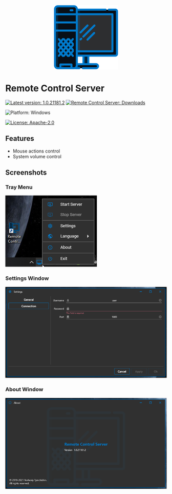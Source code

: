<p align="center">
  <img src=".attachments/logo.png" />
</p>

# Remote Control Server
[![Latest version: 1.0.21181.2](https://img.shields.io/badge/Latest_version-1.0.21181.2-007ACC)](https://github.com/Tum4ik/remote-control-server/releases/download/1.0.21181.2/RemoteControlServer-1.0.21181.2.exe)
[![Remote Control Server: Downloads](https://img.shields.io/badge/Remote_Control_Server-Downloads-007ACC)](https://github.com/Tum4ik/remote-control-server/releases)

![Platform: Windows](https://img.shields.io/badge/Platform-Windows-%23373737)

[![License: Apache-2.0](https://img.shields.io/badge/License-Apache--2.0-%23373737)](LICENSE)

## Features
* Mouse actions control
* System volume control

## Screenshots
### Tray Menu
![](.attachments/tray-menu.png)
### Settings Window
![](.attachments/settings-window.png)
### About Window
![](.attachments/about-window.png)
